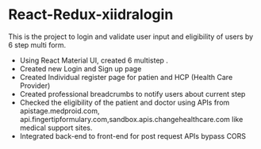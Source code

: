 # React-Redux-xiidralogin
This is the project to login and validate user input and eligibility of users by 6 step multi form. 
- Using React Material UI, created 6 multistep .
- Created new Login and Sign up page
- Created Individual register page for patien and HCP (Health Care Provider)
- Created professional breadcrumbs to notify users about current step
- Checked the eligibility of the patient and doctor using APIs from apistage.medproid.com,                  api.fingertipformulary.com,sandbox.apis.changehealthcare.com like medical support sites.
- Integrated back-end to front-end for post request APIs bypass CORS
